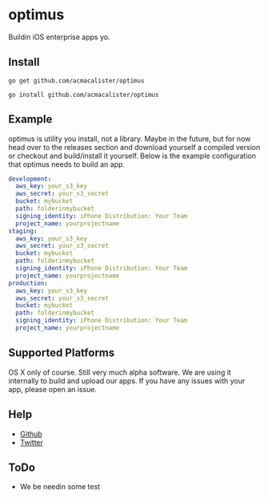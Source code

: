 optimus
=======

Buildin iOS enterprise apps yo.

## Install

`go get github.com/acmacalister/optimus`

`go install github.com/acmacalister/optimus`

## Example

optimus is utility you install, not a library. Maybe in the future, but for now head over to the releases section and download yourself a compiled version or checkout and build/install it yourself. Below is the example configuration that optimus needs to build an app.

```yaml
development:
  aws_key: your_s3_key
  aws_secret: your_s3_secret
  bucket: mybucket
  path: folderinmybucket
  signing_identity: iPhone Distribution: Your Team
  project_name: yourprojectname
staging:
  aws_key: your_s3_key
  aws_secret: your_s3_secret
  bucket: mybucket
  path: folderinmybucket
  signing_identity: iPhone Distribution: Your Team
  project_name: yourprojectname
production:
  aws_key: your_s3_key
  aws_secret: your_s3_secret
  bucket: mybucket
  path: folderinmybucket
  signing_identity: iPhone Distribution: Your Team
  project_name: yourprojectname
```

## Supported Platforms

OS X only of course. Still very much alpha software. We are using it internally to build and upload our apps. If you have any issues with your app, please open an issue.

## Help

* [Github](https://github.com/acmacalister)
* [Twitter](http://twitter.com/acmacalister)

## ToDo

* We be needin some test